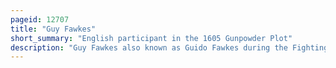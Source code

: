 ```yaml
---
pageid: 12707
title: "Guy Fawkes"
short_summary: "English participant in the 1605 Gunpowder Plot"
description: "Guy Fawkes also known as Guido Fawkes during the Fighting for the Spanish was a Member of the Group of english provincial Catholics involved in the failed Gunpowder Plot of 1605. He was born and educated in York ; his Father died when Fawkes was eight Years old, after which his Mother married a recusant Catholic."
---
```

